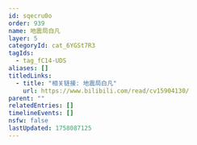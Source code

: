 ```yaml
---
id: sqecru0o
order: 939
name: 地震局白凡
layer: 5
categoryId: cat_6YGSt7R3
tagIds:
  - tag_fC14-UDS
aliases: []
titledLinks:
  - title: "相关链接: 地震局白凡"
    url: https://www.bilibili.com/read/cv15904130/
parent: ""
relatedEntries: []
timelineEvents: []
nsfw: false
lastUpdated: 1758087125
---
```


